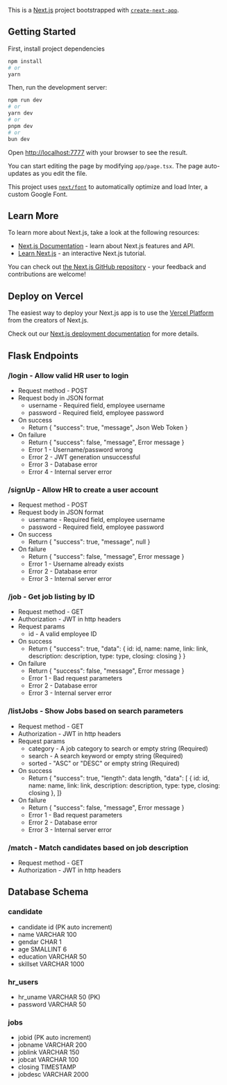 This is a [Next.js](https://nextjs.org/) project bootstrapped with [`create-next-app`](https://github.com/vercel/next.js/tree/canary/packages/create-next-app).

## Getting Started

First, install project dependencies
```bash
npm install
# or
yarn
```
Then, run the development server:

```bash
npm run dev
# or
yarn dev
# or
pnpm dev
# or
bun dev
```

Open [http://localhost:7777](http://localhost:7777) with your browser to see the result.

You can start editing the page by modifying `app/page.tsx`. The page auto-updates as you edit the file.

This project uses [`next/font`](https://nextjs.org/docs/basic-features/font-optimization) to automatically optimize and load Inter, a custom Google Font.

## Learn More

To learn more about Next.js, take a look at the following resources:

- [Next.js Documentation](https://nextjs.org/docs) - learn about Next.js features and API.
- [Learn Next.js](https://nextjs.org/learn) - an interactive Next.js tutorial.

You can check out [the Next.js GitHub repository](https://github.com/vercel/next.js/) - your feedback and contributions are welcome!

## Deploy on Vercel

The easiest way to deploy your Next.js app is to use the [Vercel Platform](https://vercel.com/new?utm_medium=default-template&filter=next.js&utm_source=create-next-app&utm_campaign=create-next-app-readme) from the creators of Next.js.

Check out our [Next.js deployment documentation](https://nextjs.org/docs/deployment) for more details.

## Flask Endpoints

### /login - Allow valid HR user to login

- Request method - POST
- Request body in JSON format
    - username - Required field, employee username
    - password - Required field, employee password
- On success
    - Return { "success": true, "message", Json Web Token }
- On failure
    - Return { "success": false, "message", Error message }
    - Error 1 - Username/password wrong
    - Error 2 - JWT generation unsuccessful
    - Error 3 - Database error
    - Error 4 - Internal server error

### /signUp - Allow HR to create a user account

- Request method - POST
- Request body in JSON format
    - username - Required field, employee username
    - password - Required field, employee password
- On success
    - Return { "success": true, "message", null }
- On failure
    - Return { "success": false, "message", Error message }
    - Error 1 - Username already exists
    - Error 2 - Database error
    - Error 3 - Internal server error

### /job - Get job listing by ID

- Request method - GET
- Authorization - JWT in http headers
- Request params
    - id - A valid employee ID
- On success
    - Return { "success": true, "data": {
        id: id, name: name, link: link,
        description: description, type: type, closing: closing
        }
    }
- On failure
    - Return { "success": false, "message", Error message }
    - Error 1 - Bad request parameters
    - Error 2 - Database error
    - Error 3 - Internal server error

### /listJobs - Show Jobs based on search parameters

- Request method - GET
- Authorization - JWT in http headers
- Request params
    - category - A job category to search or empty string (Required)
    - search - A search keyword or empty string (Required)
    - sorted - "ASC" or "DESC" or empty string (Required)
- On success
    - Return { "success": true, "length": data length, "data": [
        {
            id: id, name: name, link: link,
            description: description, type: type, closing: closing
        },
    ]}
- On failure
    - Return { "success": false, "message", Error message }
    - Error 1 - Bad request parameters
    - Error 2 - Database error
    - Error 3 - Internal server error

### /match - Match candidates based on job description

- Request method - GET
- Authorization - JWT in http headers

## Database Schema

### candidate

- candidate id (PK auto increment)
- name VARCHAR 100
- gendar CHAR 1
- age SMALLINT 6
- education VARCHAR 50
- skillset VARCHAR 1000

### hr_users

- hr_uname VARCHAR 50 (PK)
- password VARCHAR 50

### jobs

- jobid (PK auto increment)
- jobname VARCHAR 200
- joblink VARCHAR 150
- jobcat VARCHAR 100
- closing TIMESTAMP
- jobdesc VARCHAR 2000
